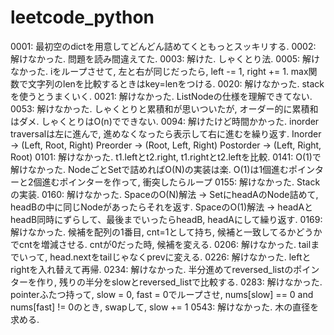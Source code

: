 # leetcode_python

0001: 最初空のdictを用意してどんどん詰めてくともっとスッキリする.
0002: 解けなかった. 問題を読み間違えてた.
0003: 解けた. しゃくとり法.
0005: 解けなかった. iをループさせて, 左と右が同じだったら, left -= 1, right += 1. max関数で文字列のlenを比較するときはkey=lenをつける.
0020: 解けなかった. stackを使うとうまくいく.
0021: 解けなかった. ListNodeの仕様を理解できてない.
0053: 解けなかった. しゃくとりと累積和が思いついたが, オーダー的に累積和はダメ. しゃくとりはO(n)でできない.
0094: 
解けたけど時間かかった. inorder traversalは左に進んで, 進めなくなったら表示して右に進むを繰り返す. 
Inorder   -> (Left, Root, Right)
Preorder  -> (Root, Left, Right)
Postorder -> (Left, Right, Root)
0101: 解けなかった. t1.leftとt2.right, t1.rightとt2.leftを比較.
0141: O(1)で解けなかった. NodeごとSetで詰めればO(N)の実装は楽. O(1)は1個進むポインターと2個進むポインターを作って, 衝突したらループ
0155: 解けなかった. Stackの実装.
0160: 解けなかった. SpaceのO(N)解法 -> SetにheadAのNode詰めて, headBの中に同じNodeがあったらそれを返す. SpaceのO(1)解法 -> headAとheadB同時にずらして、最後までいったらheadB, headAにして繰り返す.
0169: 解けなかった. 候補を配列の1番目, cnt=1として持ち, 候補と一致してるかどうかでcntを増減させる. cntが0だった時, 候補を変える.
0206: 解けなかった. tailまでいって, head.nextをtailじゃなくprevに変える.
0226: 解けなかった. leftとrightを入れ替えて再帰.
0234: 解けなかった. 半分進めてreversed_listのポインターを作り, 残りの半分をslowとreversed_listで比較する.
0283: 解けなかった. pointerふたつ持って, slow = 0, fast = 0でループさせ, nums[slow] == 0 and nums[fast] != 0のとき, swapして, slow += 1
0543: 解けなかった. 木の直径を求める.
